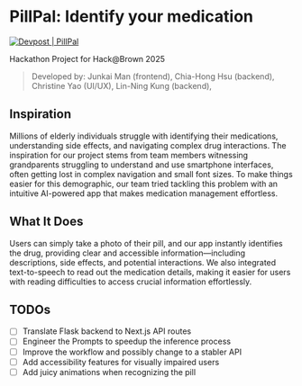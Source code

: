 # PillPal: Identify your medication
[![Devpost | PillPal](https://badges.devpost-shields.com/get-badge?name=PillPal&id=pillpall-gxfhla&type=big-logo&style=plastic)](https://devpost.com/software/pillpall-gxfhla)

Hackathon Project for Hack@Brown 2025

> Developed by: Junkai Man (frontend), Chia-Hong Hsu (backend), Christine Yao (UI/UX), Lin-Ning Kung (backend), 



## Inspiration
Millions of elderly individuals struggle with identifying their medications, understanding side effects, and navigating complex drug interactions. The inspiration for our project stems from team members witnessing grandparents struggling to understand and use smartphone interfaces, often getting lost in complex navigation and small font sizes. To make things easier for this demographic, our team tried tackling this problem with an intuitive AI-powered app that makes medication management effortless.

## What It Does
Users can simply take a photo of their pill, and our app instantly identifies the drug, providing clear and accessible information—including descriptions, side effects, and potential interactions. We also integrated text-to-speech to read out the medication details, making it easier for users with reading difficulties to access crucial information effortlessly.

## TODOs
- [ ] Translate Flask backend to Next.js API routes
- [ ] Engineer the Prompts to speedup the inference process
- [ ] Improve the workflow and possibly change to a stabler API
- [ ] Add accessibility features for visually impaired users
- [ ] Add juicy animations when recognizing the pill